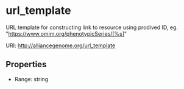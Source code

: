 # url_template

URL template for constructing link to resource using prodived ID, eg. "https://www.omim.org/phenotypicSeries/[%s]"

URI: http://alliancegenome.org/url_template



<!-- no inheritance hierarchy -->


## Properties

 * Range: string


